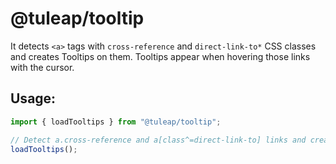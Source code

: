# @tuleap/tooltip

It detects `<a>` tags with `cross-reference` and `direct-link-to*` CSS classes and creates Tooltips on them.
Tooltips appear when hovering those links with the cursor.

## Usage:

```javascript
import { loadTooltips } from "@tuleap/tooltip";

// Detect a.cross-reference and a[class^=direct-link-to] links and create Tooltips on them
loadTooltips();
```
